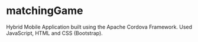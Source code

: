 # matchingGame

Hybrid Mobile Application built using the Apache Cordova Framework. 
Used JavaScript, HTML and CSS (Bootstrap).

